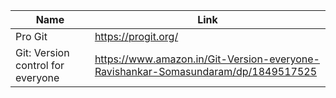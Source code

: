 Name | Link
------------ | ------------- 
Pro Git | https://progit.org/
Git: Version control for everyone | https://www.amazon.in/Git-Version-everyone-Ravishankar-Somasundaram/dp/1849517525

